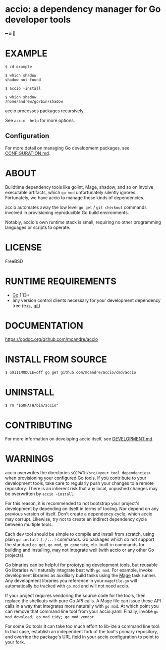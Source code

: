 # accio: a dependency manager for Go developer tools

━☆ﾟ

# EXAMPLE

```console
$ cd example

$ which shadow
shadow not found

$ accio -install

$ which shadow
/home/andrew/go/bin/shadow
```

accio processes packages recursively.

See `accio -help` for more options.

## Configuration

For more detail on managing Go development packages, see [CONFIGURATION.md](CONFIGURATION.md).

# ABOUT

Buildtime dependency tools like golint, Mage, shadow, and so on involve executable artifacts, which `go mod` unfortunately silently ignores. Fortunately, we have accio to manage these kinds of dependencies.

accio automates away the low level `go get` / `git checkout` commands involved in provisioning reproducible Go build environments.

Notably, accio's own runtime stack is small, requiring no other programming languages or scripts to operate.

# LICENSE

FreeBSD

# RUNTIME REQUIREMENTS

* [Go](https://golang.org/) 1.13+
* any version control clients necessary for your development dependency tree (e.g., [git](https://git-scm.com/))

# DOCUMENTATION

https://godoc.org/github.com/mcandre/accio

# INSTALL FROM SOURCE

```console
$ GO111MODULE=off go get github.com/mcandre/accio/cmd/accio
```

# UNINSTALL

```console
$ rm "$GOPATH/bin/accio"
```

# CONTRIBUTING

For more information on developing accio itself, see [DEVELOPMENT.md](DEVELOPMENT.md).

# WARNINGS

accio overwrites the directories `$GOPATH/src/<your tool dependencies>` when provisioning your configured Go tools. If you contribute to your development tools, take care to regularly push your changes to a remote repository. There is an inherent risk that any local, unpushed changes may be overwritten by `accio -install`.

For this reason, it is recommended to not bootstrap your project's development by depending on itself in terms of tooling. Nor depend on any previous version of itself. Don't create a dependency cycle, which accio may corrupt. Likewise, try not to create an indirect dependency cycle between multiple tools.

Each dev tool should be simple to compile and install from scratch, using plain `go install [./...]` commands. Go packages which do not support the standard `go get`, `go mod`, `go generate`, etc. built-in commands for building and installing, may not integrate well (with accio or any other Go projects).

Go binaries can be helpful for prototyping development tools, but reusable Go libraries will naturally integrate best with `go mod`. For example, invoke development libraries as auxilliary build tasks using the [Mage](https://magefile.org/) task runner. Any development libraries you reference in your `magefile.go` will automatically be tracked with `go.mod` and will not need accio.

If your project requires vendoring the source code for the tools, then replace the shellouts with pure Go API calls. A Mage file can issue these API calls in a way that integrates more naturally with `go mod`. At which point you can remove that command line tool from your accio.yaml. Finally, invoke `go mod download; go mod tidy; go mod vendor`.

For some Go tools it can take too much effort to lib-ize a command line tool. In that case, establish an independent fork of the tool's primary repository, and override the package's URL field in your accio configuration to point to your fork.
